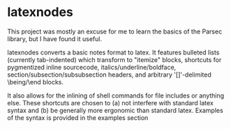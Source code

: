 latexnodes
==========

This project was mostly an excuse for me to learn the basics of the
Parsec library, but I have found it useful.

latexnodes converts a basic notes format to latex. It features bulleted
lists (currently tab-indented) which transform to "itemize" blocks,
shortcuts for pygmentized inline sourcecode, italics/underline/boldface,
section/subsection/subsubsection headers, and arbitrary '[]'-delimited \being/\end blocks.

It also allows for the inlining of shell commands for file includes or
anything else. These shortcuts are chosen to (a) not interfere with
standard latex syntax and (b) be generally more ergonomic than standard
latex. Examples of the syntax is provided in the examples section

